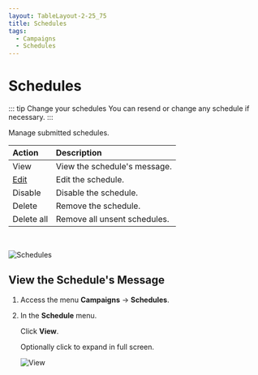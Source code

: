 ```yaml
---
layout: TableLayout-2-25_75
title: Schedules
tags:
  - Campaigns
  - Schedules
---
```


# Schedules

::: tip Change your schedules
You can resend or change any schedule if necessary.
:::

Manage submitted schedules.

| Action                | Description                  |
| :-------------------- | :--------------------------- |
| View                  | View the schedule's message. |
| [Edit](edit_schedule) | Edit the schedule.           |
| Disable               | Disable the schedule.        |
| Delete                | Remove the schedule.         |
| Delete all            | Remove all unsent schedules. |

<br>

![Schedules](https://cdn.phishx.io/phishx-docs/images/phishx_campaigns_schedules_02.webp)

## View the Schedule's Message

1. Access the menu **Campaigns** -> **Schedules**.

2. In the **Schedule** menu.

   Click **View**.

   Optionally click to expand in full screen.

   ![View](https://cdn.phishx.io/phishx-docs/images/phishx_campaigns_schedules_03.webp)
